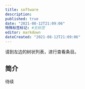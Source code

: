 ```yaml
---
title: software
description:
published: true
date: "2021-08-12T21:09:06"
特殊标签标记: #无标签
editor: markdown
dateCreated: "2021-08-12T21:09:06"
---
```


请到左边的树状列表，进行查看条目。

## 简介

待续
